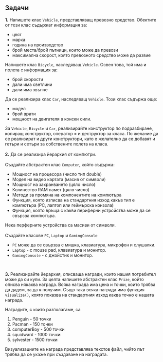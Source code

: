 ## Задачи
**1.** Напишете клас ```Vehicle```, представляващ превозно средство. Обектите от този клас съдържат информация за:
- цвят
- марка
- година на производство
- брой места/брой пътници, които може да превози
- максимална скорост, която превозното средство може да развие

Напишете клас ```Bicycle```, наследяващ ```Vehicle```.
Освен това, той има и полета с информация за:
- брой скорости
- дали има светлини
- дали има звънче

Да се реализира клас ```Car```, наследяващ ```Vehicle```. Този клас съдържа още:
- модел
- брой врати
- мощност на двигателя в конски сили.

За ```Vehicle```, ```Bicycle``` и ```Car```, реализирайте конструктор по подразбиране, копиращ конструктор, оператор = и деструктор за класа.
По желание да се реализират и други конструктори, като е желателно да се добавят и гетъри и сетъри за собствените полета на класа.
</br> </br>
**2.**  Да се реализира йерархия от компютри. </br></br>
Създайте абстрактен клас ```Computer```, който съдържа:
  - Мощност на процесора (число тип double)
  - Модел на видео картата (масив от символи)
  - Мощност на захранването (цяло число)
  - Количество RAM памет (цяло число)
  - Методи за промяна на компонентите на компютъра
  - Функция, която изписва на стандартния изход какъв тип е компютъра (PC, лаптоп или геймърска конзола)
  - Функция, която връща с какви периферни устройства може да се свързва компютъра.

Нека перферните устройства са масиви от символи. </br>
</br>
Създайте класове ```PC```, ```Laptop``` и ```GamingConsole```
  - ```PC``` може да се свързва с мишка, клавиатура, микрофон и слушалки.
  - ```Laptop``` - с mouse pad, клавиатура и монитор.
  - ```GamingConsole``` - с джойстик и монитор.

</br>

**3.** Реализирайте йерархия, описваща награди, които нашия потребител може да си купи. За целта напишете абстрактен клас ```Prize```, който описва някаква награда. 
Всяка награда има цена и точки, които трябва да дадем, за да я получим. 
Също така всяка награда има функция ``visualize()``, която показва на стандартния изход каква точно е нашата награда.

Наградите, с които разполагаме, са
1. Penguin - 50 точки
2. Pacman - 150 точки
3. computerBoy - 500 точки
4. squidward - 1000 точки
5. sylvester - 1500 точки

Визуализациите на награда представлява текстов файл, чийто път трябва да се укаже при създаване на наградата.
